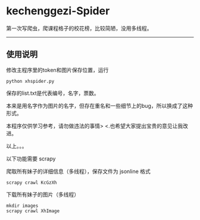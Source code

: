 # kechenggezi-Spider
第一次写爬虫，爬课程格子的校花榜，比较简陋，没用多线程。

---

## 使用说明

修改主程序里的token和图片保存位置，运行

    python xhspider.py

保存的list.txt是代表编号，名字，票数。

本来是用名字作为图片的名字，但存在重名和一些细节上的bug，所以换成了这种形式。

本程序仅供学习参考，请勿做违法的事情> <.也希望大家提出宝贵的意见让我改进。

以上。。。

以下功能需要 scrapy

爬取所有妹子的详细信息（多线程），保存文件为 jsonline 格式

    scrapy crawl KcGzXh
    
下载所有妹子的图片（多线程）

    mkdir images
    scrapy crawl XhImage
